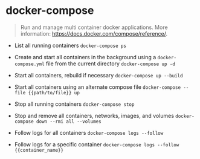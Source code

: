 # docker-compose
> Run and manage multi container docker applications.
> More information: <https://docs.docker.com/compose/reference/>.

- List all running containers
`docker-compose ps`

- Create and start all containers in the background using a `docker-compose.yml` file from the current directory
`docker-compose up -d`

- Start all containers, rebuild if necessary
`docker-compose up --build`

- Start all containers using an alternate compose file
`docker-compose --file {{path/to/file}} up`

- Stop all running containers
`docker-compose stop`

- Stop and remove all containers, networks, images, and volumes
`docker-compose down --rmi all --volumes`

- Follow logs for all containers
`docker-compose logs --follow`

- Follow logs for a specific container
`docker-compose logs --follow {{container_name}}`
